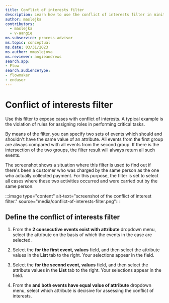 ```yaml
---
title: Conflict of interests filter
description: Learn how to use the conflict of interests filter in minit.
author: maslejka
contributors:
  - maslejka
  - v-aangie
ms.subservice: process-advisor
ms.topic: conceptual
ms.date: 03/31/2023
ms.author: mmaslejova
ms.reviewer: angieandrews
search.app:
- Flow
search.audienceType:
- flowmaker
- enduser
---
```


# Conflict of interests filter

Use this filter to expose cases with conflict of interests. A typical example is the violation of rules for assigning roles in performing critical tasks.

By means of the filter, you can specify two sets of events which should and shouldn't have the same value of an attribute. All events from the first group are always compared with all events from the second group. If there is the intersection of the two groups, the filter result will always return all such events.

The screenshot shows a situation where this filter is used to find out if there's been a customer who was charged by the same person as the one who actually collected payment. For this purpose, the filter is set to select all cases where these two activities occurred and were carried out by the same person.

:::image type="content" alt-text="screenshot of the conflict of interest filter." source="media/conflict-of-interests-filter.png":::

## Define the conflict of interests filter

1. From the **2 consecutive events exist with attribute** dropdown menu, select the attribute on the basis of which the events in the case are selected.

1. Select the **for the first event, values** field, and then select the attribute values in the **List** tab to the right. Your selections appear in the field.

1. Select the **for the second event, values** field, and then select the attribute values in the **List** tab to the right. Your selections appear in the field.

1. From the **and both events have equal value of attribute** dropdown menu, select which attribute is decisive for assessing the conflict of interests.

